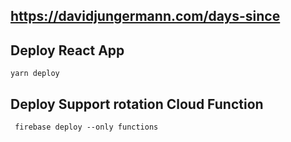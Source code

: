 ## https://davidjungermann.com/days-since

## Deploy React App
`yarn deploy`

## Deploy Support rotation Cloud Function
` firebase deploy --only functions`
